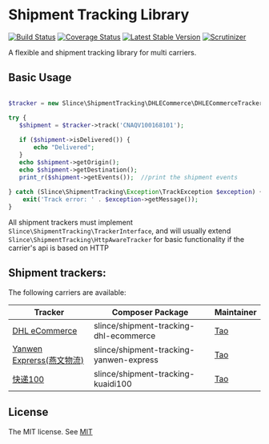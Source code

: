 # Shipment Tracking Library

[![Build Status](https://img.shields.io/travis/slince/shipment-tracking/master.svg?style=flat-square)](https://travis-ci.org/slince/shipment-tracking)
[![Coverage Status](https://img.shields.io/codecov/c/github/slince/shipment-tracking.svg?style=flat-square)](https://codecov.io/github/slince/shipment-tracking)
[![Latest Stable Version](https://img.shields.io/packagist/v/slince/shipment-tracking.svg?style=flat-square&label=stable)](https://packagist.org/packages/slince/shipment-tracking)
[![Scrutinizer](https://img.shields.io/scrutinizer/g/slince/shipment-tracking.svg?style=flat-square)](https://scrutinizer-ci.com/g/slince/shipment-tracking/?branch=master)

A flexible and shipment tracking library for multi carriers.

## Basic Usage

```php

$tracker = new Slince\ShipmentTracking\DHLECommerce\DHLECommerceTracker(CLIENT_ID, PASSWORD);

try {
   $shipment = $tracker->track('CNAQV100168101');
   
   if ($shipment->isDelivered()) {
       echo "Delivered";
   }
   echo $shipment->getOrigin();
   echo $shipment->getDestination();
   print_r($shipment->getEvents());  //print the shipment events
   
} catch (Slince\ShipmentTracking\Exception\TrackException $exception) {
    exit('Track error: ' . $exception->getMessage());
}

```

All shipment trackers must implement `Slince\ShipmentTracking\TrackerInterface`, and will usually extend `Slince\ShipmentTracking\HttpAwareTracker` for basic functionality if the carrier's api is based on
HTTP

## Shipment trackers:

The following carriers are available:

| Tracker | Composer Package | Maintainer |
| --- | --- | --- |
| [DHL eCommerce](https://github.com/slince/shipment-tracking-dhl-ecommerce)| slince/shipment-tracking-dhl-ecommerce | [Tao](https://github.com/slince) |
| [Yanwen Exprerss(燕文物流)](https://github.com/slince/shipment-tracking-yanwen-express)| slince/shipment-tracking-yanwen-express | [Tao](https://github.com/slince) |
| [快递100](https://github.com/slince/shipment-tracking-kuaidi100)| slince/shipment-tracking-kuaidi100 | [Tao](https://github.com/slince) |

## License
 
The MIT license. See [MIT](https://opensource.org/licenses/MIT)

